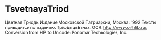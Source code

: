 # TsvetnayaTriod

Цветная Триодь
Издание Московской Патриархии, Москва: 1992
Тексты приводятся по изданию: Трїѡ́дь цвѣтна́ѧ. OCR: http://www.orthlib.ru/; Conversion from HIP to Unicode: Ponomar Technologies, Inc.
